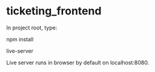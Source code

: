 # ticketing_frontend

In project root, type:

npm install

live-server

Live server runs in browser by default on localhost:8080.


